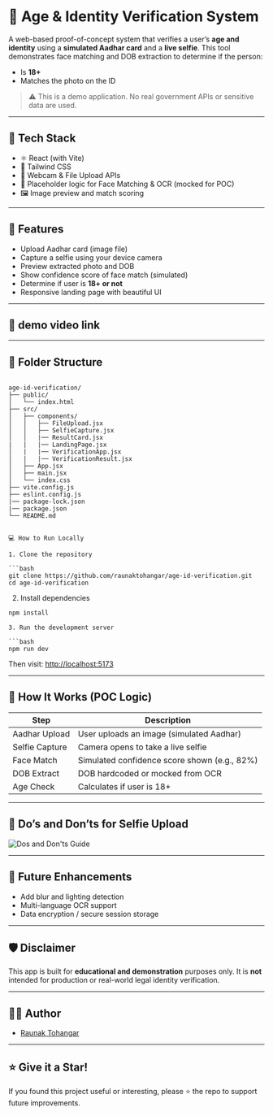 # 🛂 Age & Identity Verification System

A web-based proof-of-concept system that verifies a user’s **age and identity** using a **simulated Aadhar card** and a **live selfie**. This tool demonstrates face matching and DOB extraction to determine if the person:
- Is **18+**
- Matches the photo on the ID

> ⚠️ This is a demo application. No real government APIs or sensitive data are used.

---

## 🔧 Tech Stack

- ⚛️ React (with Vite)
- 🎨 Tailwind CSS
- 📸 Webcam & File Upload APIs
- 🧠 Placeholder logic for Face Matching & OCR (mocked for POC)
- 🖼 Image preview and match scoring

---

## 🚀 Features

- Upload Aadhar card (image file)
- Capture a selfie using your device camera
- Preview extracted photo and DOB
- Show confidence score of face match (simulated)
- Determine if user is **18+ or not**
- Responsive landing page with beautiful UI

---

## 📸 demo video link 



---

## 📂 Folder Structure

```

age-id-verification/
├── public/
│   └── index.html
├── src/
│   ├── components/
│   │   ├── FileUpload.jsx
│   │   ├── SelfieCapture.jsx
│   │   |── ResultCard.jsx
|   |   |── LandingPage.jsx
│   |   |── VerificationApp.jsx
│   |   |── VerificationResult.jsx
│   ├── App.jsx
│   ├── main.jsx
│   └── index.css
├── vite.config.js
├── eslint.config.js
|── package-lock.json
|── package.json
└── README.md


💻 How to Run Locally

1. Clone the repository

```bash
git clone https://github.com/raunaktohangar/age-id-verification.git
cd age-id-verification
````

2. Install dependencies

```bash
npm install
```
```
3. Run the development server

```bash
npm run dev
```

Then visit: [http://localhost:5173](http://localhost:5173)

---

## 🧠 How It Works (POC Logic)

| Step           | Description                                  |
| -------------- | -------------------------------------------- |
| Aadhar Upload  | User uploads an image (simulated Aadhar)     |
| Selfie Capture | Camera opens to take a live selfie           |
| Face Match     | Simulated confidence score shown (e.g., 82%) |
| DOB Extract    | DOB hardcoded or mocked from OCR             |
| Age Check      | Calculates if user is 18+                    |

---

## 📌 Do’s and Don’ts for Selfie Upload

![Dos and Don'ts Guide](./path-to-dos-and-donts-image.png)

---

## 🎯 Future Enhancements

* Add blur and lighting detection
* Multi-language OCR support
* Data encryption / secure session storage

---

## 🛡 Disclaimer

This app is built for **educational and demonstration** purposes only. It is **not** intended for production or real-world legal identity verification.

---

## 👨‍💻 Author

* [Raunak Tohangar](https://github.com/raunaktohangar)

---

## ⭐️ Give it a Star!

If you found this project useful or interesting, please ⭐️ the repo to support future improvements.

```

